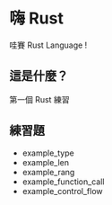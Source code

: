 # 嗨 Rust

哇賽 Rust Language !

## 這是什麼？

第一個 Rust 練習

## 練習題

- example_type
- example_len
- example_rang
- example_function_call
- example_control_flow
